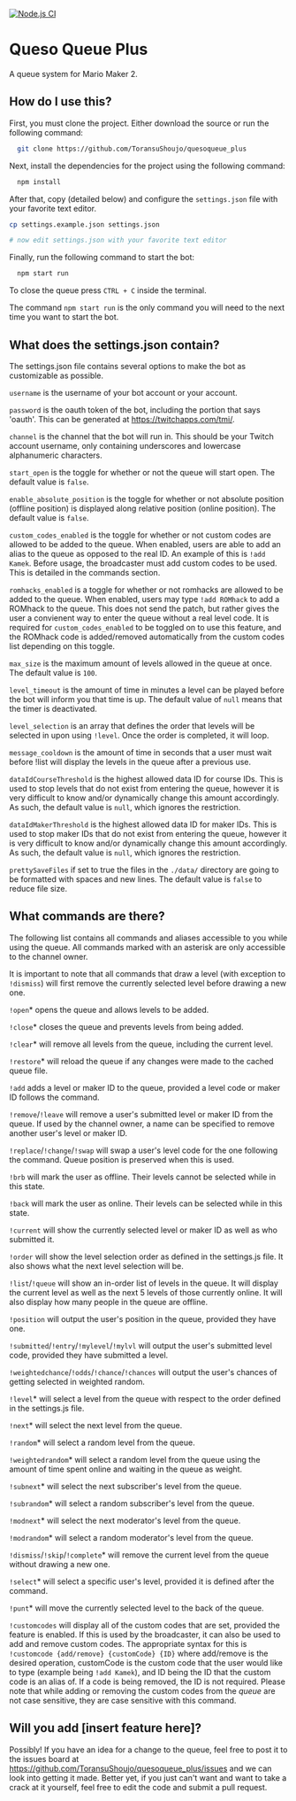 [![Node.js CI](https://github.com/ToransuShoujo/quesoqueue_plus/actions/workflows/node.js.yml/badge.svg)](https://github.com/ToransuShoujo/quesoqueue_plus/actions/workflows/node.js.yml)

# Queso Queue Plus

A queue system for Mario Maker 2.




## How do I use this?

First, you must clone the project. Either download the source or run the following command:

```bash
  git clone https://github.com/ToransuShoujo/quesoqueue_plus
```

Next, install the dependencies for the project using the following command:

```bash
  npm install
```

After that, copy (detailed below) and configure the `settings.json` file with your favorite text editor. 
```bash
cp settings.example.json settings.json

# now edit settings.json with your favorite text editor
```

Finally, run the following command to start the bot:

```bash
  npm start run
```

To close the queue press `CTRL + C` inside the terminal.

The command `npm start run` is the only command you will need to the next time you want to start the bot.

## What does the settings.json contain?

The settings.json file contains several options to make the bot as customizable as possible.

`username` is the username of your bot account or your account.

`password` is the oauth token of the bot, including the portion that says 'oauth'. This can be generated at https://twitchapps.com/tmi/.

`channel` is the channel that the bot will run in. This should be your Twitch account username, only containing underscores and lowercase alphanumeric characters.

`start_open` is the toggle for whether or not the queue will start open. The default value is `false`.

`enable_absolute_position` is the toggle for whether or not absolute position (offline position) is displayed along relative position (online position). The default value is `false`.

`custom_codes_enabled` is the toggle for whether or not custom codes are allowed to be added to the queue. When enabled, users are able to add an alias to the queue as opposed to the real ID. An example of this is `!add Kamek`. Before usage, the broadcaster must add custom codes to be used. This is detailed in the commands section.

`romhacks_enabled` is a toggle for whether or not romhacks are allowed to be added to the queue. When enabled, users may type `!add ROMhack` to add a ROMhack to the queue. This does not send the patch, but rather gives the user a convienent way to enter the queue without a real level code. It is required for `custom_codes_enabled` to be toggled on to use this feature, and the ROMhack code is added/removed automatically from the custom codes list depending on this toggle.

`max_size` is the maximum amount of levels allowed in the queue at once. The default value is `100`.

`level_timeout` is the amount of time in minutes a level can be played before the bot will inform you that time is up. The default value of `null` means that the timer is deactivated.

`level_selection` is an array that defines the order that levels will be selected in upon using `!level`. Once the order is completed, it will loop.

`message_cooldown` is the amount of time in seconds that a user must wait before !list will display the levels in the queue after a previous use. 

`dataIdCourseThreshold` is the highest allowed data ID for course IDs. This is used to stop levels that do not exist from entering the queue, however it is very difficult to know and/or dynamically change this amount accordingly. As such, the default value is `null`, which ignores the restriction.

`dataIdMakerThreshold` is the highest allowed data ID for maker IDs. This is used to stop maker IDs that do not exist from entering the queue, however it is very difficult to know and/or dynamically change this amount accordingly. As such, the default value is `null`, which ignores the restriction.

`prettySaveFiles` if set to true the files in the `./data/` directory are going to be formatted with spaces and new lines. The default value is `false` to reduce file size.




## What commands are there?

The following list contains all commands and aliases accessible to you while using the queue. All commands marked with an asterisk are only accessible to the channel owner.

It is important to note that all commands that draw a level (with exception to `!dismiss`) will first remove the currently selected level before drawing a new one.

`!open`* opens the queue and allows levels to be added.

`!close`* closes the queue and prevents levels from being added.

`!clear`* will remove all levels from the queue, including the current level.

`!restore`* will reload the queue if any changes were made to the cached queue file.

`!add` adds a level or maker ID to the queue, provided a level code or maker ID follows the command.

`!remove`/`!leave` will remove a user's submitted level or maker ID from the queue. If used by the channel owner, a name can be specified to remove another user's level or maker ID.

`!replace`/`!change`/`!swap` will swap a user's level code for the one following the command. Queue position is preserved when this is used.

`!brb` will mark the user as offline. Their levels cannot be selected while in this state.

`!back` will mark the user as online. Their levels can be selected while in this state.

`!current` will show the currently selected level or maker ID as well as who submitted it.

`!order` will show the level selection order as defined in the settings.js file. It also shows what the next level selection will be.

`!list`/`!queue` will show an in-order list of levels in the queue. It will display the current level as well as the next 5 levels of those currently online. It will also display how many people in the queue are offline.

`!position` will output the user's position in the queue, provided they have one.

`!submitted`/`!entry`/`!mylevel`/`!mylvl` will output the user's submitted level code, provided they have submitted a level.

`!weightedchance`/`!odds`/`!chance`/`!chances` will output the user's chances of getting selected in weighted random.

`!level`* will select a level from the queue with respect to the order defined in the settings.js file.

`!next`* will select the next level from the queue.

`!random`* will select a random level from the queue.

`!weightedrandom`* will select a random level from the queue using the amount of time spent online and waiting in the queue as weight.

`!subnext`* will select the next subscriber's level from the queue.

`!subrandom`* will select a random subscriber's level from the queue.

`!modnext`* will select the next moderator's level from the queue.

`!modrandom`* will select a random moderator's level from the queue.

`!dismiss`/`!skip`/`!complete`* will remove the current level from the queue without drawing a new one.

`!select`* will select a specific user's level, provided it is defined after the command.

`!punt`* will move the currently selected level to the back of the queue.

`!customcodes` will display all of the custom codes that are set, provided the feature is enabled. If this is used by the broadcaster, it can also be used to add and remove custom codes. The appropriate syntax for this is `!customcode {add/remove} {customCode} {ID}` where add/remove is the desired operation, customCode is the custom code that the user would like to type (example being `!add Kamek`), and ID being the ID that the custom code is an alias of. If a code is being removed, the ID is not required. Please note that while adding or removing the custom codes from the *queue* are not case sensitive, they are case sensitive with this command.








## Will you add [insert feature here]?

Possibly! If you have an idea for a change to the queue, feel free to post it to the issues board at https://github.com/ToransuShoujo/quesoqueue_plus/issues and we can look into getting it made. Better yet, if you just can't want and want to take a crack at it yourself, feel free to edit the code and submit a pull request.
